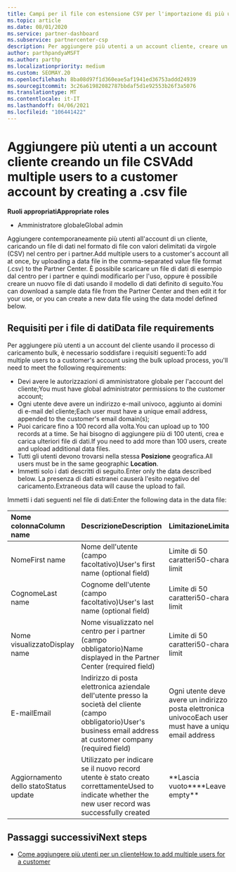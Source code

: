```yaml
---
title: Campi per il file con estensione CSV per l'importazione di più utenti per un account cliente
ms.topic: article
ms.date: 08/01/2020
ms.service: partner-dashboard
ms.subservice: partnercenter-csp
description: Per aggiungere più utenti a un account cliente, creare un file con valori delimitati da virgole (CSV) con campi appropriati.
author: parthpandyaMSFT
ms.author: parthp
ms.localizationpriority: medium
ms.custom: SEOMAY.20
ms.openlocfilehash: 8ba08d97f1d360eae5af1941ed36753addd24939
ms.sourcegitcommit: 3c26a61982082787bbdaf5d1e92553b26f3a5076
ms.translationtype: MT
ms.contentlocale: it-IT
ms.lasthandoff: 04/06/2021
ms.locfileid: "106441422"
---
```

# <a name="add-multiple-users-to-a-customer-account-by-creating-a-csv-file"></a><span data-ttu-id="f7ac9-103">Aggiungere più utenti a un account cliente creando un file CSV</span><span class="sxs-lookup"><span data-stu-id="f7ac9-103">Add multiple users to a customer account by creating a .csv file</span></span>

<span data-ttu-id="f7ac9-104">**Ruoli appropriati**</span><span class="sxs-lookup"><span data-stu-id="f7ac9-104">**Appropriate roles**</span></span>

- <span data-ttu-id="f7ac9-105">Amministratore globale</span><span class="sxs-lookup"><span data-stu-id="f7ac9-105">Global admin</span></span>

<span data-ttu-id="f7ac9-106">Aggiungere contemporaneamente più utenti all'account di un cliente, caricando un file di dati nel formato di file con valori delimitati da virgole (CSV) nel centro per i partner.</span><span class="sxs-lookup"><span data-stu-id="f7ac9-106">Add multiple users to a customer's account all at once, by uploading a data file in the comma-separated value file format (.csv) to the Partner Center.</span></span> <span data-ttu-id="f7ac9-107">È possibile scaricare un file di dati di esempio dal centro per i partner e quindi modificarlo per l'uso, oppure è possibile creare un nuovo file di dati usando il modello di dati definito di seguito.</span><span class="sxs-lookup"><span data-stu-id="f7ac9-107">You can download a sample data file from the Partner Center and then edit it for your use, or you can create a new data file using the data model defined below.</span></span>

## <a name="data-file-requirements"></a><a href="" id="creatingtheimportcsvfile"></a><span data-ttu-id="f7ac9-108">Requisiti per i file di dati</span><span class="sxs-lookup"><span data-stu-id="f7ac9-108">Data file requirements</span></span>

<span data-ttu-id="f7ac9-109">Per aggiungere più utenti a un account del cliente usando il processo di caricamento bulk, è necessario soddisfare i requisiti seguenti:</span><span class="sxs-lookup"><span data-stu-id="f7ac9-109">To add multiple users to a customer's account using the bulk upload process, you'll need to meet the following requirements:</span></span>

- <span data-ttu-id="f7ac9-110">Devi avere le autorizzazioni di amministratore globale per l'account del cliente;</span><span class="sxs-lookup"><span data-stu-id="f7ac9-110">You must have global administrator permissions to the customer account;</span></span>
- <span data-ttu-id="f7ac9-111">Ogni utente deve avere un indirizzo e-mail univoco, aggiunto ai domini di e-mail del cliente;</span><span class="sxs-lookup"><span data-stu-id="f7ac9-111">Each user must have a unique email address, appended to the customer's email domain(s);</span></span>
- <span data-ttu-id="f7ac9-112">Puoi caricare fino a 100 record alla volta.</span><span class="sxs-lookup"><span data-stu-id="f7ac9-112">You can upload up to 100 records at a time.</span></span> <span data-ttu-id="f7ac9-113">Se hai bisogno di aggiungere più di 100 utenti, crea e carica ulteriori file di dati.</span><span class="sxs-lookup"><span data-stu-id="f7ac9-113">If you need to add more than 100 users, create and upload additional data files.</span></span>
- <span data-ttu-id="f7ac9-114">Tutti gli utenti devono trovarsi nella stessa **Posizione** geografica.</span><span class="sxs-lookup"><span data-stu-id="f7ac9-114">All users must be in the same geographic **Location**.</span></span>
- <span data-ttu-id="f7ac9-115">Immetti solo i dati descritti di seguito.</span><span class="sxs-lookup"><span data-stu-id="f7ac9-115">Enter only the data described below.</span></span> <span data-ttu-id="f7ac9-116">La presenza di dati estranei causerà l'esito negativo del caricamento.</span><span class="sxs-lookup"><span data-stu-id="f7ac9-116">Extraneous data will cause the upload to fail.</span></span>

<span data-ttu-id="f7ac9-117">Immetti i dati seguenti nel file di dati:</span><span class="sxs-lookup"><span data-stu-id="f7ac9-117">Enter the following data in the data file:</span></span>

| <span data-ttu-id="f7ac9-118">**Nome colonna**</span><span class="sxs-lookup"><span data-stu-id="f7ac9-118">**Column name**</span></span> | <span data-ttu-id="f7ac9-119">**Descrizione**</span><span class="sxs-lookup"><span data-stu-id="f7ac9-119">**Description**</span></span>  | <span data-ttu-id="f7ac9-120">**Limitazione**</span><span class="sxs-lookup"><span data-stu-id="f7ac9-120">**Limitation**</span></span>  |
|:-------- |:------  |:----- |
| <span data-ttu-id="f7ac9-121">Nome</span><span class="sxs-lookup"><span data-stu-id="f7ac9-121">First name</span></span>  | <span data-ttu-id="f7ac9-122">Nome dell'utente (campo facoltativo)</span><span class="sxs-lookup"><span data-stu-id="f7ac9-122">User's first name (optional field)</span></span>  | <span data-ttu-id="f7ac9-123">Limite di 50 caratteri</span><span class="sxs-lookup"><span data-stu-id="f7ac9-123">50-character limit</span></span>  |
| <span data-ttu-id="f7ac9-124">Cognome</span><span class="sxs-lookup"><span data-stu-id="f7ac9-124">Last name</span></span>  | <span data-ttu-id="f7ac9-125">Cognome dell'utente (campo facoltativo)</span><span class="sxs-lookup"><span data-stu-id="f7ac9-125">User's last name (optional field)</span></span>  | <span data-ttu-id="f7ac9-126">Limite di 50 caratteri</span><span class="sxs-lookup"><span data-stu-id="f7ac9-126">50-character limit</span></span>  |
| <span data-ttu-id="f7ac9-127">Nome visualizzato</span><span class="sxs-lookup"><span data-stu-id="f7ac9-127">Display name</span></span>    | <span data-ttu-id="f7ac9-128">Nome visualizzato nel centro per i partner (campo obbligatorio)</span><span class="sxs-lookup"><span data-stu-id="f7ac9-128">Name displayed in the Partner Center (required field)</span></span>                            | <span data-ttu-id="f7ac9-129">Limite di 50 caratteri</span><span class="sxs-lookup"><span data-stu-id="f7ac9-129">50-character limit</span></span>                         |
| <span data-ttu-id="f7ac9-130">E-mail</span><span class="sxs-lookup"><span data-stu-id="f7ac9-130">Email</span></span>   | <span data-ttu-id="f7ac9-131">Indirizzo di posta elettronica aziendale dell'utente presso la società del cliente (campo obbligatorio)</span><span class="sxs-lookup"><span data-stu-id="f7ac9-131">User's business email address at customer company (required field)</span></span>           | <span data-ttu-id="f7ac9-132">Ogni utente deve avere un indirizzo di posta elettronica univoco</span><span class="sxs-lookup"><span data-stu-id="f7ac9-132">Each user must have a unique email address</span></span> |
| <span data-ttu-id="f7ac9-133">Aggiornamento dello stato</span><span class="sxs-lookup"><span data-stu-id="f7ac9-133">Status update</span></span>   | <span data-ttu-id="f7ac9-134">Utilizzato per indicare se il nuovo record utente è stato creato correttamente</span><span class="sxs-lookup"><span data-stu-id="f7ac9-134">Used to indicate whether the new user record was successfully created</span></span> | <span data-ttu-id="f7ac9-135">\*\*Lascia vuoto\*\*</span><span class="sxs-lookup"><span data-stu-id="f7ac9-135">\*\*Leave empty\*\*</span></span>                        |

## <a name="next-steps"></a><span data-ttu-id="f7ac9-136">Passaggi successivi</span><span class="sxs-lookup"><span data-stu-id="f7ac9-136">Next steps</span></span>

- [<span data-ttu-id="f7ac9-137">Come aggiungere più utenti per un cliente</span><span class="sxs-lookup"><span data-stu-id="f7ac9-137">How to add multiple users for a customer</span></span>](adding-multiple-users-to-a-customer-account.md)